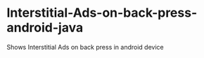 # Interstitial-Ads-on-back-press-android-java
Shows Interstitial Ads on back press in android device
